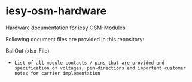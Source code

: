 # iesy-osm-hardware
Hardware documentation for iesy OSM-Modules

Following document files are provided in this repository:

BallOut (xlsx-File)
-     List of all module contacts / pins that are provided and specification of voltages, pin-directions and important customer notes for carrier implementation
